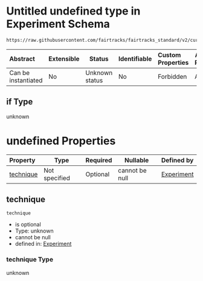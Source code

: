 # Untitled undefined type in Experiment Schema

```txt
https://raw.githubusercontent.com/fairtracks/fairtracks_standard/v2/current/json/schema/fairtracks_experiment.schema.json#/allOf/1/if
```




| Abstract            | Extensible | Status         | Identifiable | Custom Properties | Additional Properties | Access Restrictions | Defined In                                                                                                     |
| :------------------ | ---------- | -------------- | ------------ | :---------------- | --------------------- | ------------------- | -------------------------------------------------------------------------------------------------------------- |
| Can be instantiated | No         | Unknown status | No           | Forbidden         | Allowed               | none                | [fairtracks_experiment.schema.json\*](../json/schema/fairtracks_experiment.schema.json "open original schema") |

## if Type

unknown

# undefined Properties

| Property                | Type          | Required | Nullable       | Defined by                                                                                                                                                                                                                               |
| :---------------------- | ------------- | -------- | -------------- | :--------------------------------------------------------------------------------------------------------------------------------------------------------------------------------------------------------------------------------------- |
| [technique](#technique) | Not specified | Optional | cannot be null | [Experiment](fairtracks_experiment-allof-1-if-properties-technique.md "https://raw.githubusercontent.com/fairtracks/fairtracks_standard/v2/current/json/schema/fairtracks_experiment.schema.json#/allOf/1/if/properties/technique") |

## technique




`technique`

-   is optional
-   Type: unknown
-   cannot be null
-   defined in: [Experiment](fairtracks_experiment-allof-1-if-properties-technique.md "https://raw.githubusercontent.com/fairtracks/fairtracks_standard/v2/current/json/schema/fairtracks_experiment.schema.json#/allOf/1/if/properties/technique")

### technique Type

unknown
